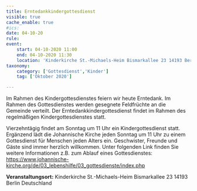 ```yaml
---
title: Erntedankkindergottesdienst
visible: true
cache_enable: true
#ics: 
date: 04-10-20
rule: 
event:
	start: 04-10-2020 11:00
	end: 04-10-2020 11:30
	location: 'Kinderkirche St.-Michaels-Heim Bismarkallee 23 14193 Berlin Deutschland'
taxonomy:
	category: ['Gottesdienst','Kinder']
	tag: ['Oktober 2020']

---
```

Im Rahmen des Kindergottesdienstes feiern wir heute Erntedank. Im Rahmen des Gottesdienstes werden gesegnete Feldfrüchte an die Gemeinde verteilt. Der Erntedankkindergottesdienst findet im Rahmen des regelmäßigen Kindergottesdienstes statt.

Vierzehntägig findet am Sonntag um 11 Uhr ein Kindergottesdienst statt. Ergänzend lädt die Johannische Kirche jeden Sonntag um 11 Uhr zu einem Gottesdienst für Menschen jeden Alters ein. Geschwister, Freunde und Gäste sind immer herzlich willkommen. Unter folgenden Link finden Sie weitere Informationen z.B. zum Ablauf eines Gottesdienstes: https://www.johannische-kirche.org/de/03_lebenshilfe/03_gottesdienste/index.php



**Veranstaltungsort:** Kinderkirche St.-Michaels-Heim Bismarkallee 23 14193 Berlin Deutschland

